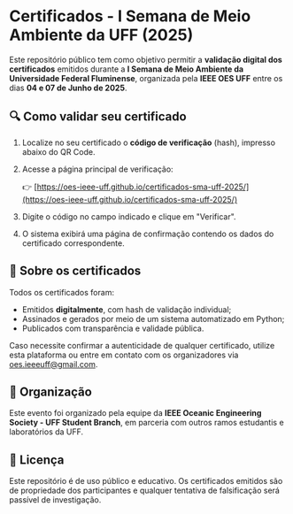 # Certificados - I Semana de Meio Ambiente da UFF (2025)

Este repositório público tem como objetivo permitir a **validação digital dos certificados** emitidos durante a **I Semana de Meio Ambiente da Universidade Federal Fluminense**, organizada pela **IEEE OES UFF** entre os dias **04 e 07 de Junho de 2025**.

## 🔍 Como validar seu certificado

1. Localize no seu certificado o **código de verificação** (hash), impresso abaixo do QR Code.
2. Acesse a página principal de verificação:

   👉 [https://oes-ieee-uff.github.io/certificados-sma-uff-2025/](https://oes-ieee-uff.github.io/certificados-sma-uff-2025/)

3. Digite o código no campo indicado e clique em "Verificar".
4. O sistema exibirá uma página de confirmação contendo os dados do certificado correspondente.


## 📄 Sobre os certificados

Todos os certificados foram:
- Emitidos **digitalmente**, com hash de validação individual;
- Assinados e gerados por meio de um sistema automatizado em Python;
- Publicados com transparência e validade pública.

Caso necessite confirmar a autenticidade de qualquer certificado, utilize esta plataforma ou entre em contato com os organizadores via oes.ieeeuff@gmail.com.

## 🤝 Organização

Este evento foi organizado pela equipe da **IEEE Oceanic Engineering Society - UFF Student Branch**, em parceria com outros ramos estudantis e laboratórios da UFF.

## 🧾 Licença

Este repositório é de uso público e educativo. Os certificados emitidos são de propriedade dos participantes e qualquer tentativa de falsificação será passível de investigação.




